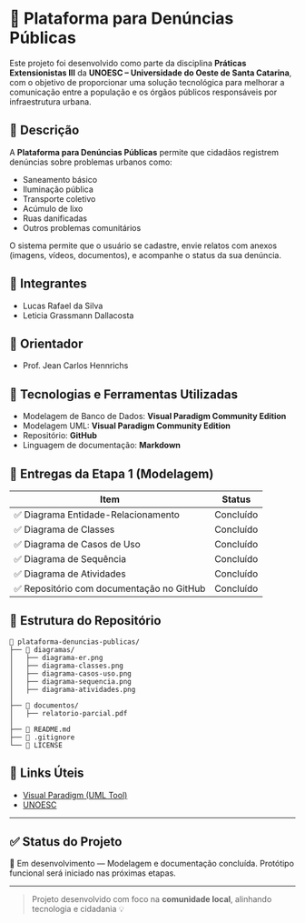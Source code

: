 
# 📢 Plataforma para Denúncias Públicas

Este projeto foi desenvolvido como parte da disciplina **Práticas Extensionistas III** da **UNOESC – Universidade do Oeste de Santa Catarina**, com o objetivo de proporcionar uma solução tecnológica para melhorar a comunicação entre a população e os órgãos públicos responsáveis por infraestrutura urbana.

## 🧾 Descrição

A **Plataforma para Denúncias Públicas** permite que cidadãos registrem denúncias sobre problemas urbanos como:
- Saneamento básico
- Iluminação pública
- Transporte coletivo
- Acúmulo de lixo
- Ruas danificadas
- Outros problemas comunitários

O sistema permite que o usuário se cadastre, envie relatos com anexos (imagens, vídeos, documentos), e acompanhe o status da sua denúncia.

## 👥 Integrantes
- Lucas Rafael da Silva
- Leticia Grassmann Dallacosta

## 🧠 Orientador
- Prof. Jean Carlos Hennrichs

## 🧩 Tecnologias e Ferramentas Utilizadas
- Modelagem de Banco de Dados: **Visual Paradigm Community Edition**
- Modelagem UML: **Visual Paradigm Community Edition**
- Repositório: **GitHub**
- Linguagem de documentação: **Markdown**

## 🧪 Entregas da Etapa 1 (Modelagem)
| Item                                     | Status   |
|------------------------------------------|----------|
| ✅ Diagrama Entidade-Relacionamento       | Concluído |
| ✅ Diagrama de Classes                    | Concluído |
| ✅ Diagrama de Casos de Uso               | Concluído |
| ✅ Diagrama de Sequência                  | Concluído |
| ✅ Diagrama de Atividades                 | Concluído |
| ✅ Repositório com documentação no GitHub | Concluído |

## 📂 Estrutura do Repositório

```
📁 plataforma-denuncias-publicas/
├── 📁 diagramas/
│   ├── diagrama-er.png
│   ├── diagrama-classes.png
│   ├── diagrama-casos-uso.png
│   ├── diagrama-sequencia.png
│   ├── diagrama-atividades.png
│
├── 📁 documentos/
│   ├── relatorio-parcial.pdf
│
├── 📄 README.md
├── 📄 .gitignore
└── 📄 LICENSE
```

## 🔗 Links Úteis
- [Visual Paradigm (UML Tool)](https://www.visual-paradigm.com/)
- [UNOESC](https://www.unoesc.edu.br)

---

## ✅ Status do Projeto
🚧 Em desenvolvimento — Modelagem e documentação concluída. Protótipo funcional será iniciado nas próximas etapas.

---

> Projeto desenvolvido com foco na **comunidade local**, alinhando tecnologia e cidadania 💡

